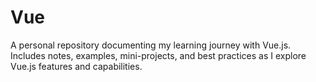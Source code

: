 # Vue
A personal repository documenting my learning journey with Vue.js. Includes notes, examples, mini-projects, and best practices as I explore Vue.js features and capabilities.
